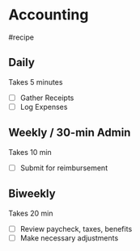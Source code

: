 # Accounting
#recipe

## Daily
Takes 5 minutes

- [ ] Gather Receipts
- [ ] Log Expenses

## Weekly / 30-min Admin
Takes 10 min

- [ ] Submit for reimbursement

## Biweekly
Takes 20 min

- [ ] Review paycheck, taxes, benefits
- [ ] Make necessary adjustments
